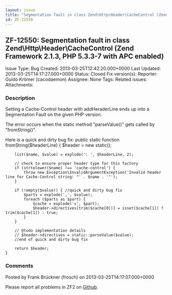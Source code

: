```yaml
---
layout: issue
title: "Segmentation fault in class Zend\Http\Header\CacheControl (Zend Framework 2.1.3, PHP 5.3.3-7 with APC enabled)"
id: ZF-12550
---
```


ZF-12550: Segmentation fault in class Zend\\Http\\Header\\CacheControl (Zend Framework 2.1.3, PHP 5.3.3-7 with APC enabled) 
----------------------------------------------------------------------------------------------------------------------------

 Issue Type: Bug Created: 2013-03-25T12:42:20.000+0000 Last Updated: 2013-03-25T14:17:27.000+0000 Status: Closed Fix version(s): 
 Reporter:  Guido Krömer (cacodaemon)  Assignee:  None  Tags: 
 Related issues: 
 Attachments: 
### Description

Setting a Cache-Control header with addHeraderLine ends up into a Segmentation Fault on the given PHP version.

The error occurs when the static method "parseValue()" gets called by "fromString()".

Here is a quick and dirty bug fix: public static function fromString($headerLine) { $header = new static();

 
        list($name, $value) = explode(': ', $headerLine, 2);
    
        // check to ensure proper header type for this factory
        if (strtolower($name) !== 'cache-control') {
            throw new Exception\InvalidArgumentException('Invalid header line for Cache-Control string: "' . $name . '"');
        }
    
        if (!empty($value)) { //quick and dirty bug fix
            $parts = explode(',', $value);
            foreach ($parts as $part) {
                $cache = explode('=', $part);
                $header->directives[trim($cache[0])] = isset($cache[1]) ? trim($cache[1]) : true;
            }
        }
    
        // @todo implementation details
        // $header->directives = static::parseValue($value);
        //end of quick and dirty bug fix
    
        return $header;
    }


 

 

### Comments

Posted by Frank Brückner (frosch) on 2013-03-25T14:17:07.000+0000

Please report all problems in ZF2 on [Github](https://github.com/zendframework/zf2/issues).

 

 